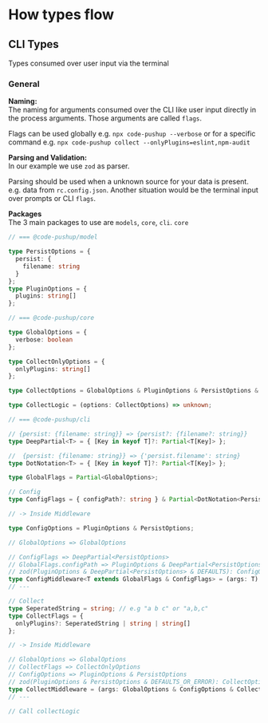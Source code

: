 # How types flow

## CLI Types

Types consumed over user input via the terminal

### General

**Naming:**  
The naming for arguments consumed over the CLI like user input directly in the process arguments. 
Those arguments are called `flags`. 

Flags can be used globally e.g. `npx code-pushup --verbose` or for a specific command e.g. `npx code-pushup collect --onlyPlugins=eslint,npm-audit`

**Parsing and Validation:**  
In our example we use `zod` as parser.

Parsing should be used when a unknown source for your data is present. e.g. data from `rc.config.json`.
Another situation would be the terminal input over prompts or CLI `flags`.

**Packages**  
The 3 main packages to use are `models`, `core`, `cli`.
`core`

```ts
// === @code-pushup/model

type PersistOptions = {
  persist: {
    filename: string
  }
};
type PluginOptions = {
  plugins: string[]
};

// === @code-pushup/core

type GlobalOptions = {
  verbose: boolean
};

type CollectOnlyOptions = {
  onlyPlugins: string[]
};

type CollectOptions = GlobalOptions & PluginOptions & PersistOptions & CollectOnlyOptions;

type CollectLogic = (options: CollectOptions) => unknown;

// === @code-pushup/cli

// {persist: {filename: string}} => {persist?: {filename?: string}}
type DeepPartial<T> = { [Key in keyof T]?: Partial<T[Key]> };

//  {persist: {filename: string}} => {'persist.filename': string} 
type DotNotation<T> = { [Key in keyof T]?: Partial<T[Key]> };

type GlobalFlags = Partial<GlobalOptions>;

// Config
type ConfigFlags = { configPath?: string } & Partial<DotNotation<PersistOptions>>;

// -> Inside Middleware

type ConfigOptions = PluginOptions & PersistOptions;

// GlobalOptions => GlobalOptions

// ConfigFlags => DeepPartial<PersistOptions>
// GlobalFlags.configPath => PluginOptions & DeepPartial<PersistOptions>
// zod(PluginOptions & DeepPartial<PersistOptions> & DEFAULTS): ConfigOptions
type ConfigMiddleware<T extends GlobalFlags & ConfigFlags> = (args: T) => GlobalOptions & ConfigOptions;
// ---

// Collect
type SeperatedString = string; // e.g "a b c" or "a,b,c"
type CollectFlags = {
  onlyPlugins?: SeperatedString | string | string[]
};

// -> Inside Middleware

// GlobalOptions => GlobalOptions
// CollectFlags => CollectOnlyOptions
// ConfigOptions => PluginOptions & PersistOptions
// zod(PluginOptions & PersistOptions & DEFAULTS_OR_ERROR): CollectOptions
type CollectMiddleware = (args: GlobalOptions & ConfigOptions & CollectFlags) => CollectOptions;
// ---

// Call collectLogic
```

